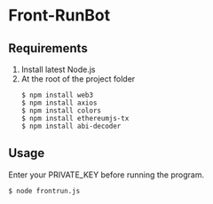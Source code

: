 # Front-RunBot
## Requirements
1. Install latest Node.js
2. At the root of the project folder
    ```
    $ npm install web3
    $ npm install axios
    $ npm install colors
    $ npm install ethereumjs-tx
    $ npm install abi-decoder
    ```


## Usage
Enter your PRIVATE_KEY before running the program.

```bash
$ node frontrun.js
```
